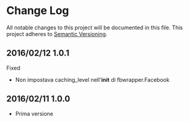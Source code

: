 # Change Log #

All notable changes to this project will be documented in this file.
This project adheres to [Semantic Versioning](http://semver.org/).


## 2016/02/12 1.0.1 ##

Fixed
 - Non impostava caching_level nell'__init__ di fbwrapper.Facebook
 

## 2016/02/11 1.0.0 ##

 - Prima versione
